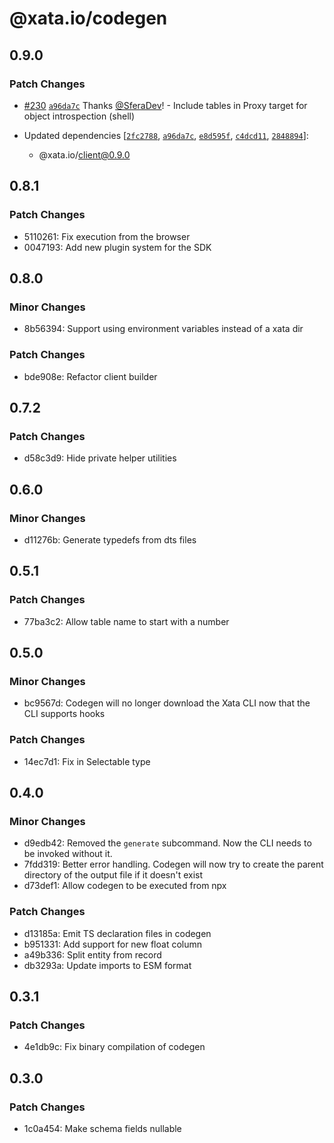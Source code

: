 # @xata.io/codegen

## 0.9.0

### Patch Changes

- [#230](https://github.com/xataio/client-ts/pull/230) [`a96da7c`](https://github.com/xataio/client-ts/commit/a96da7c8b548604ed25001390992531537675a44) Thanks [@SferaDev](https://github.com/SferaDev)! - Include tables in Proxy target for object introspection (shell)

- Updated dependencies [[`2fc2788`](https://github.com/xataio/client-ts/commit/2fc2788e583c047ffb2cd693f053f60ce608149c), [`a96da7c`](https://github.com/xataio/client-ts/commit/a96da7c8b548604ed25001390992531537675a44), [`e8d595f`](https://github.com/xataio/client-ts/commit/e8d595f54efe126b39c78cc771a5d69c551f4fba), [`c4dcd11`](https://github.com/xataio/client-ts/commit/c4dcd110d8f9dc3a7e4510f2f00257c9109e51fa), [`2848894`](https://github.com/xataio/client-ts/commit/284889446bbac5d6737086bf01a588d97b841730)]:
  - @xata.io/client@0.9.0

## 0.8.1

### Patch Changes

- 5110261: Fix execution from the browser
- 0047193: Add new plugin system for the SDK

## 0.8.0

### Minor Changes

- 8b56394: Support using environment variables instead of a xata dir

### Patch Changes

- bde908e: Refactor client builder

## 0.7.2

### Patch Changes

- d58c3d9: Hide private helper utilities

## 0.6.0

### Minor Changes

- d11276b: Generate typedefs from dts files

## 0.5.1

### Patch Changes

- 77ba3c2: Allow table name to start with a number

## 0.5.0

### Minor Changes

- bc9567d: Codegen will no longer download the Xata CLI now that the CLI supports hooks

### Patch Changes

- 14ec7d1: Fix in Selectable type

## 0.4.0

### Minor Changes

- d9edb42: Removed the `generate` subcommand. Now the CLI needs to be invoked without it.
- 7fdd319: Better error handling. Codegen will now try to create the parent directory of the output file if it doesn't exist
- d73def1: Allow codegen to be executed from npx

### Patch Changes

- d13185a: Emit TS declaration files in codegen
- b951331: Add support for new float column
- a49b336: Split entity from record
- db3293a: Update imports to ESM format

## 0.3.1

### Patch Changes

- 4e1db9c: Fix binary compilation of codegen

## 0.3.0

### Patch Changes

- 1c0a454: Make schema fields nullable
